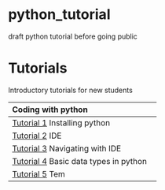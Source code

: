 # python_tutorial
draft python tutorial before going public

# Tutorials
Introductory tutorials for new students 

|Coding with python <img width=128/>|                                                   
| ---- |  
| [Tutorial 1](https://github.com/bmd-lab/python_tutorial/wiki/tutorial-1) Installing python | 
| [Tutorial 2](https://github.com/bmd-lab/python_tutorial/wiki/tutorial-2) IDE |
| [Tutorial 3](https://github.com/bmd-lab/python_tutorial/wiki/tutorial-3) Navigating with IDE|
| [Tutorial 4](https://github.com/bmd-lab/python_tutorial/wiki/tutorial-4) Basic data types in python |
| [Tutorial 5](https://github.com/bmd-lab/python_tutorial/wiki/tutorial-5) Tem |
